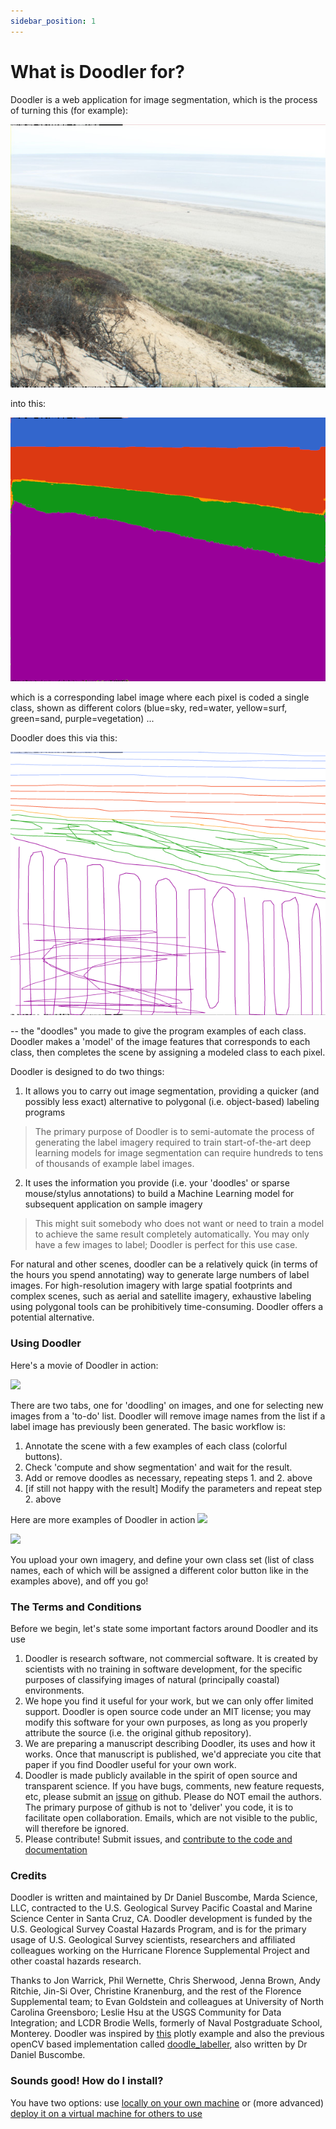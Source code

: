 ```yaml
---
sidebar_position: 1
---
```


# What is Doodler for?


Doodler is a web application for image segmentation, which is the process of turning this (for example):

![](/img/ex_image.jpg)

into this:

![](/img/ex_label.png)

which is a corresponding label image where each pixel is coded a single class, shown as different colors (blue=sky, red=water, yellow=surf, green=sand, purple=vegetation) ...

Doodler does this via this:

![](/img/ex_annos.png)

-- the "doodles" you made to give the program examples of each class. Doodler makes a 'model' of the image features that corresponds to each class, then completes the scene by assigning a modeled class to each pixel.

Doodler is designed to do two things:

1. It allows you to carry out image segmentation, providing a quicker (and possibly less exact) alternative to polygonal (i.e. object-based) labeling programs
> The primary purpose of Doodler is to semi-automate the process of generating the label imagery required to train start-of-the-art deep learning models for image segmentation can require hundreds to tens of thousands of example label images.

2. It uses the information you provide (i.e. your 'doodles' or sparse mouse/stylus annotations) to build a Machine Learning model for subsequent application on sample imagery
> This might suit somebody who does not want or need to train a model to achieve the same result completely automatically. You may only have a few images to label; Doodler is perfect for this use case.


For natural and other scenes, doodler can be a relatively quick (in terms of the hours you spend annotating) way to generate large numbers of label images. For high-resolution imagery with large spatial footprints and complex scenes, such as aerial and satellite imagery, exhaustive labeling using polygonal tools can be prohibitively time-consuming. Doodler offers a potential alternative.


### Using Doodler

Here's a movie of Doodler in action:

![](https://github.com/dbuscombe-usgs/dash_doodler/releases/download/gifs/quick-satshoreline-x2c.gif)

There are two tabs, one for 'doodling' on images, and one for selecting new images from a 'to-do' list. Doodler will remove image names from the list if a label image has previously been generated. The basic workflow is:

1. Annotate the scene with a few examples of each class (colorful buttons).
2. Check 'compute and show segmentation' and wait for the result.
3. Add or remove doodles as necessary, repeating steps 1. and 2. above
4. [if still not happy with the result] Modify the parameters and repeat step 2. above

Here are more examples of Doodler in action
![](https://github.com/dbuscombe-usgs/dash_doodler/releases/download/gifs/doodler-demo-2-9-21-short-elwha.gif)

![](https://github.com/dbuscombe-usgs/dash_doodler/releases/download/gifs/doodler-demo-2-9-21-short-coast2.gif)

You upload your own imagery, and define your own class set (list of class names, each of which will be assigned a different color button like in the examples above), and off you go!

### The Terms and Conditions

Before we begin, let's state some important factors around Doodler and its use

1. Doodler is research software, not commercial software. It is created by scientists with no training in software development, for the specific purposes of classifying images of natural (principally coastal) environments.
2. We hope you find it useful for your work, but we can only offer limited support. Doodler is open source code under an MIT license; you may modify this software for your own purposes, as long as you properly attribute the source (i.e. the original github repository).
3. We are preparing a manuscript describing Doodler, its uses and how it works. Once that manuscript is published, we'd appreciate you cite that paper if you find Doodler useful for your own work.
4. Doodler is made publicly available in the spirit of open source and transparent science. If you have bugs, comments, new feature requests, etc, please submit an [issue](https://github.com/dbuscombe-usgs/dash_doodler/issues) on github. Please do NOT email the authors. The primary purpose of github is not to 'deliver' you code, it is to facilitate open collaboration. Emails, which are not visible to the public, will therefore be ignored.
5. Please contribute! Submit issues, and [contribute to the code and documentation](tutorial-extras/how-to-contribute)


### Credits
Doodler is written and maintained by Dr Daniel Buscombe, Marda Science, LLC, contracted to the U.S. Geological Survey Pacific Coastal and Marine Science Center in Santa Cruz, CA. Doodler development is funded by the U.S. Geological Survey Coastal Hazards Program, and is for the primary usage of U.S. Geological Survey scientists, researchers and affiliated colleagues working on the Hurricane Florence Supplemental Project and other coastal hazards research.

Thanks to Jon Warrick, Phil Wernette, Chris Sherwood, Jenna Brown, Andy Ritchie, Jin-Si Over, Christine Kranenburg, and the rest of the Florence Supplemental team; to Evan Goldstein and colleagues at University of North Carolina Greensboro; Leslie Hsu at the USGS Community for Data Integration; and LCDR Brodie Wells, formerly of Naval Postgraduate School, Monterey. Doodler was inspired by [this](https://github.com/plotly/dash-sample-apps/tree/master/apps/dash-image-segmentation) plotly example and also the previous openCV based implementation called [doodle_labeller](https://github.com/dbuscombe-usgs/doodle_labeller), also written by Dr Daniel Buscombe.

### Sounds good! How do I install?

You have two options: use [locally on your own machine](tutorial-basics/deploy-local) or (more advanced) [deploy it on a virtual machine for others to use](tutorial-extras/deploy-server)
